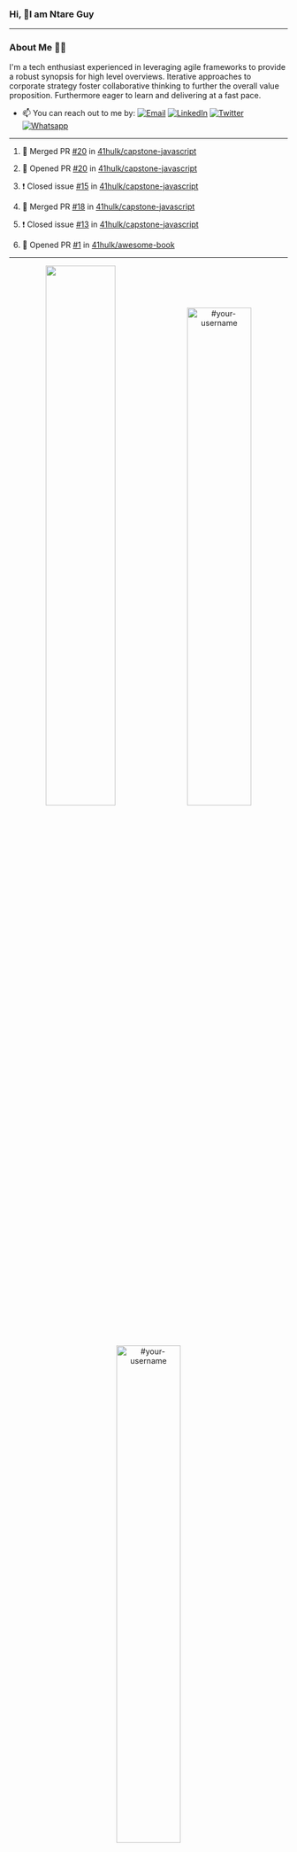 ### Hi, 👋I am Ntare Guy

---

### About Me 👨‍💻

I'm a tech enthusiast experienced in leveraging agile frameworks to provide a robust synopsis for high level overviews. Iterative approaches to corporate strategy foster collaborative thinking to further the overall value proposition. Furthermore eager to learn and delivering at a fast pace.

- 📫 You can reach out to me by:
  [![Email](https://img.shields.io/badge/--gmail?label=Gmail&logo=Gmail&style=social)](mailto:gntare2@gmail.com)
  [![LinkedIn](https://img.shields.io/badge/--linkedin?label=LinkedIn&logo=LinkedIn&style=social)](https://www.linkedin.com/in/ntare-guy)
  [![Twitter](https://img.shields.io/badge/--twitter?label=Twitter&logo=Twitter&style=social)](https://twitter.com/ntare_guy)
  [![Whatsapp](https://img.shields.io/badge/--whatsapp?label=Whatsapp&logo=whatsapp&style=social)](https://api.whatsapp.com/send?phone=+250780770022&text=Hello%20Guy!%20%F0%9F%91%8B%F0%9F%8F%BB)

---

<!--START_SECTION:activity-->
1. 🎉 Merged PR [#20](https://github.com/41hulk/capstone-javascript/pull/20) in [41hulk/capstone-javascript](https://github.com/41hulk/capstone-javascript)

2. 💪 Opened PR [#20](https://github.com/41hulk/capstone-javascript/pull/20) in [41hulk/capstone-javascript](https://github.com/41hulk/capstone-javascript)
3. ❗️ Closed issue [#15](https://github.com/41hulk/capstone-javascript/issues/15) in [41hulk/capstone-javascript](https://github.com/41hulk/capstone-javascript)
4. 🎉 Merged PR [#18](https://github.com/41hulk/capstone-javascript/pull/18) in [41hulk/capstone-javascript](https://github.com/41hulk/capstone-javascript)
5. ❗️ Closed issue [#13](https://github.com/41hulk/capstone-javascript/issues/13) in [41hulk/capstone-javascript](https://github.com/41hulk/capstone-javascript)
5. 💪 Opened PR [#1](https://github.com/41hulk/awesome-book/pull/1) in [41hulk/awesome-book](https://github.com/41hulk/awesome-book)
<!--END_SECTION:activity-->

---

<p align="center">
<img width="50%" src="https://github-readme-stats.vercel.app/api?username=41hulk&theme=highcontrast&hide_border=true alt="#your-username" />
<img width="48%" src="https://github-readme-stats.vercel.app/api/top-langs?username=41hulk&show_icons=true&theme=dark&locale=en&layout=compact&hide_border=true" alt="#your-username" />
<img width="48%" src="https://github-readme-streak-stats.herokuapp.com/?user=41hulk&theme=highcontrast&hide_border=true" alt="#your-username" />
</p>
